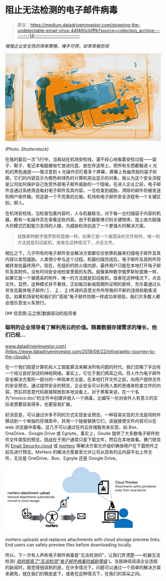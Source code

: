 # 阻止无法检测的电子邮件病毒

> 原文：<https://medium.datadriveninvestor.com/stopping-the-undetectable-email-virus-44f460cbfffb?source=collection_archive---------14----------------------->

*增强企业安全性的简单策略，唾手可得，却常常被忽视*

![](img/4e670d580d64dcc3fb3599f3687fc756.png)

*(Photo: Shutterstock)*

在我的最后一次飞行中，当我站在机场安检线，漫不经心地看着安检过程——袋子、鞋子、笔记本电脑被匆忙放进托盘，放在传送带上，把所有东西都搬进 x 光机的黑色通道——我注意到 x 光操作员盯着多个屏幕，屏幕上有幽灵般的袋子轮廓，它们的内容显示为橙色和绿色的计算机突出显示的对象。我认为这个安全流程是公司如何保护自己免受外部电子邮件威胁的一个隐喻。在进入企业之前，电子邮件会通过系统筛选每封电子邮件及其内容。一旦检查到威胁，清除的邮件将被发送到用户收件箱。但这是一个不完美的比喻。机场和电子邮件安全流程有一个关键区别，即人。

在机场安检线，当检查包裹内容时，人与机器联合。对于每一台扫描袋子内容的机器，都有一名操作员在查看这些内容。由于机器能够识别关键物体，加上由大脑强大的模式匹配能力支持的人眼，为威胁检测创造了一个更强大的解决方案。

> 就像某种数字俄罗斯轮盘赌一样，如果它是一个被感染的文件附件，唯一的方法就是扣动扳机，或者在这种情况下，点击文件。

相比之下，几乎所有的电子邮件安全解决方案都仅仅依靠机器来扫描电子邮件及其内容以发现威胁。人类很少参与这个过程。机器扫描完成后，电子邮件及其附件将被转发给最终用户。现在，在组织的防火墙内部，最终用户只能在本地打开电子邮件及其附件。没有时间安全地检查里面的东西。就像某种数字俄罗斯轮盘赌一样，如果它是一个被感染的附件，唯一的方法就是扣动扳机，或者在这种情况下，点击文件。显然，这种模式并不奏效，正如每日新闻周期所证明的那样，充斥着通过头号攻击载体电子邮件( [1](https://gbhackers.com/malware-remote-access-trojan/) 、 [2](https://www.bleepingcomputer.com/news/security/new-threat-actor-impersonates-govt-agencies-to-deliver-malware/) 、 [3](https://brica.de/alerts/alert/public/1283880/government-raises-threat-level-on-undetectable-email-virus/) )传递的恶意文件所导致的不断的违规和勒索消息。如果机场安检和我们的“高级”电子邮件防御一样成功率很低，我们大多数人都会很乐意坐火车旅行。

[](https://www.datadriveninvestor.com/2018/09/22/infographic-journey-to-the-clouds/) [## 信息图:云之旅|数据驱动的投资者

### 聪明的企业领导者了解利用云的价值。随着数据存储需求的增长，他们已经…

www.datadriveninvestor.com](https://www.datadriveninvestor.com/2018/09/22/infographic-journey-to-the-clouds/) 

在一个我们指望计算机和人工智能算法来解决所有问题的时代，我们忽略了手边有一个经过良好测试的神经网络。事实上，它位于我们两耳之间。将人作为电子邮件安全解决方案的一部分的一种简单方法是，在本地打开文件之前，向用户提供文件的安全预览。通过提供安全的预览，企业安全可以利用人类的思维来检查文件的内容，然后将恶意代码直接释放到本地设备上。对于黑客来说，在一个名为“invoice.doc”的文件中创建并嵌入一个病毒，比编写一份对收件人有意义的实际发票要容易得多，也更容易扩展。

好消息是，可以通过许多不同的方式实现安全预览。一种容易实现的方法是将附件移动到一个单独的存储库中，并用一个链接替换它们，该链接使文件内容可以在 web 浏览器中查看。这几乎可以通过任何云存储服务来实现，如 Box、OneDrive、Google Drive 或 Egnyte。事实上，Gsuite 提供了大多数电子邮件附件文件类型的预览。挑战在于用户通常只是下载文件，然后在本地查看。赛门铁克的 [Email Security.cloud](https://www.symantec.com/products/email-security-cloud) 或 [mxHero](https://www.mxhero.com/) 等解决方案允许组织确保用户在下载附件之前先进行预览。MxHero 的解决方案甚至允许公司从现有的云内容平台上传文件，无论是 OneDrive、Box、Egnyte 还是 Google Drive。

![](img/f8c2df302e9b8db3cb1b1a6a3ae2fd19.png)

mxHero uploads and replaces attachments with cloud storage preview links. End users can safely preview files before downloading locally.

所以，下一次有人声称电子邮件病毒是“无法检测的”，让我们弄清楚——机器无法检测( [*政府提高了“无法检测”电子邮件病毒的威胁等级*](https://www.9news.com.au/national/emotet-government-raises-alert-level-on-dangerous-email-virus-hitting-inboxes/2402a731-4676-49b6-ae10-4de9a4ef79e2) )。当我继续阅读企业违规的新闻时，我觉得很讽刺的是，在许多情况下，问题可以通过一个简单的解决方案来避免，就在我们的眼皮底下，或者在这种情况下，在我们的耳朵之间。